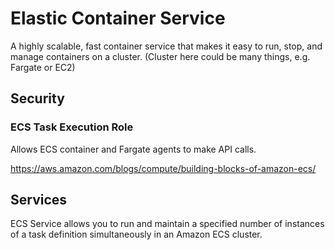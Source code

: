 # Elastic Container Service

A highly scalable, fast container service that makes it easy to run, stop, and manage containers on a cluster. (Cluster here could be many things, e.g. Fargate or EC2)

## Security

### ECS Task Execution Role

Allows ECS container and Fargate agents to make API calls.

https://aws.amazon.com/blogs/compute/building-blocks-of-amazon-ecs/

## Services

ECS Service allows you to run and maintain a specified number of instances of a task definition simultaneously in an Amazon ECS cluster.